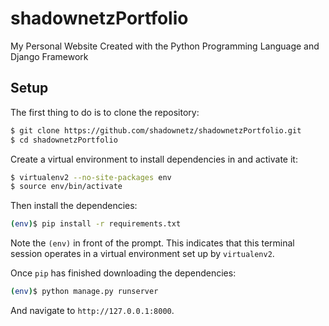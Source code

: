 # shadownetzPortfolio
My Personal Website
Created with the Python Programming Language and Django Framework

## Setup

The first thing to do is to clone the repository:

```sh
$ git clone https://github.com/shadownetz/shadownetzPortfolio.git
$ cd shadownetzPortfolio
```

Create a virtual environment to install dependencies in and activate it:

```sh
$ virtualenv2 --no-site-packages env
$ source env/bin/activate
```

Then install the dependencies:

```sh
(env)$ pip install -r requirements.txt
```
Note the `(env)` in front of the prompt. This indicates that this terminal
session operates in a virtual environment set up by `virtualenv2`.

Once `pip` has finished downloading the dependencies:
```sh
(env)$ python manage.py runserver
```
And navigate to `http://127.0.0.1:8000`.
